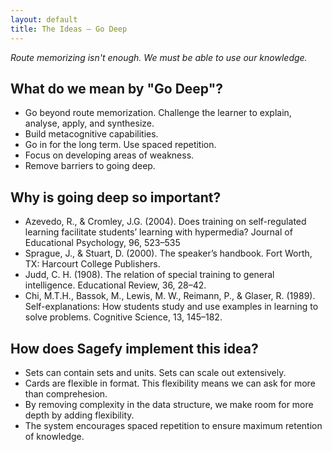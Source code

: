 ```yaml
---
layout: default
title: The Ideas – Go Deep
---
```


_Route memorizing isn't enough. We must be able to use our knowledge._

What do we mean by "Go Deep"?
-------------------------------------

- Go beyond route memorization. Challenge the learner to explain, analyse, apply, and synthesize.
- Build metacognitive capabilities.
- Go in for the long term. Use spaced repetition.
- Focus on developing areas of weakness.
- Remove barriers to going deep.

Why is going deep so important?
--------------------------------------

- Azevedo, R., & Cromley, J.G. (2004). Does training on self-regulated learning facilitate students’ learning with hypermedia? Journal of Educational Psychology, 96, 523–535
- Sprague, J., & Stuart, D. (2000). The speaker’s handbook. Fort Worth, TX: Harcourt College Publishers.
- Judd, C. H. (1908). The relation of special training to general intelligence. Educational Review, 36, 28–42.
- Chi, M.T.H., Bassok, M., Lewis, M. W., Reimann, P., & Glaser, R. (1989). Self-explanations: How students study and use examples in learning to solve problems. Cognitive Science, 13, 145–182.

How does Sagefy implement this idea?
------------------------------------

- Sets can contain sets and units. Sets can scale out extensively.
- Cards are flexible in format. This flexibility means we can ask for more than comprehesion.
- By removing complexity in the data structure, we make room for more depth by adding flexibility.
- The system encourages spaced repetition to ensure maximum retention of knowledge.
